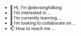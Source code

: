 - 👋 Hi, I’m @devsinghdking
- 👀 I’m interested in ...
- 🌱 I’m currently learning ...
- 💞️ I’m looking to collaborate on ...
- 📫 How to reach me ...

<!---
devsinghdking/devsinghdking is a ✨ special ✨ repository because its `README.md` (this file) appears on your GitHub profile.
You can click the Preview link to take a look at your changes.
--->
